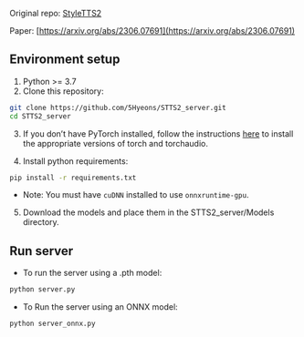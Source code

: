 Original repo: [StyleTTS2](https://github.com/yl4579/StyleTTS2)

Paper: [https://arxiv.org/abs/2306.07691](https://arxiv.org/abs/2306.07691)

## Environment setup
1. Python >= 3.7
2. Clone this repository:
```bash
git clone https://github.com/5Hyeons/STTS2_server.git
cd STTS2_server
```
3. If you don’t have PyTorch installed, follow the instructions [here](https://pytorch.org/get-started/locally/) to install the appropriate versions of torch and torchaudio.

4. Install python requirements: 
```bash
pip install -r requirements.txt
```
  - Note: You must have `cuDNN` installed to use `onnxruntime-gpu`.
5. Download the models and place them in the STTS2_server/Models directory.
  
## Run server
- To run the server using a .pth model:
```bash
python server.py
```
- To Run the server using an ONNX model:
```bash
python server_onnx.py
```
